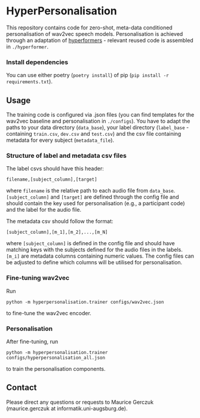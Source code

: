 # HyperPersonalisation

This repository contains code for zero-shot, meta-data conditioned personalisation of wav2vec speech models. Personalisation is achieved through an adaptation of [hyperformers](https://github.com/rabeehk/hyperformer) - relevant reused code is assembled in `./hyperformer`.



### Install dependencies
You can use either poetry (`poetry install`) of pip (`pip install -r requirements.txt`).

## Usage
The training code is configured via .json files (you can find templates for the wav2vec baseline and personalisation in `./configs`). You have to adapt the paths to your data directory (`data_base`), your label directory (`label_base` - containing `train.csv`, `dev.csv` and `test.csv`) and the csv file containing metadata for every subject (`metadata_file`).

### Structure of label and metadata csv files
The label csvs should have this header:
```csv
filename,[subject_column],[target]
```
where `filename` is the relative path to each audio file from `data_base`. `[subject_column]` and `[target]` are defined through the config file and should contain the key used for personalisation (e.g., a participant code) and the label for the audio file.

The metadata csv should follow the format:
```csv
[subject_column],[m_1],[m_2],...,[m_N]
```
where `[subject_column]` is defined in the config file and should have matching keys with the subjects defined for the audio files in the labels. `[m_i]` are metadata columns containing numeric values. The config files can be adjusted to define which columns will be utilised for personalisation.


### Fine-tuning wav2vec
Run
```console
python -m hyperpersonalisation.trainer configs/wav2vec.json
```
to fine-tune the wav2vec encoder.

### Personalisation
After fine-tuning, run
```console
python -m hyperpersonalisation.trainer configs/hyperpersonalisation_all.json
```
to train the personalisation components.


## Contact
Please direct any questions or requests to Maurice Gerczuk (maurice.gerczuk at informatik.uni-augsburg.de).
